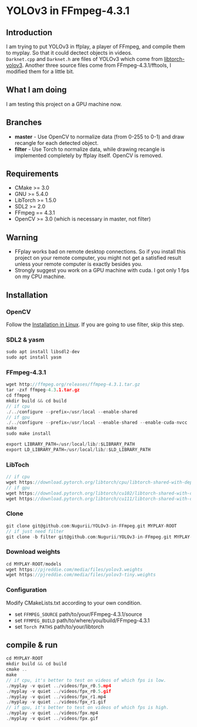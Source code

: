 # YOLOv3 in FFmpeg-4.3.1

## Introduction

I am trying to put YOLOv3 in ffplay, a player of FFmpeg, and compile them to myplay. So that it could dectect objects in videos.  
`Darknet.cpp` and `Darknet.h` are files of YOLOv3 which come from [libtorch-yolov3](https://github.com/walktree/libtorch-yolov3). Another three source files come from FFmpeg-4.3.1/fftools, I modified them for a little bit.

## What I am doing

I am testing this project on a GPU machine now.

## Branches

- **master** - Use OpenCV to normalize data (from 0-255 to 0-1) and draw recangle for each detected object.
- **filter** - Use Torch to normalize data, while drawing recangle is implemented completely by ffplay itself. OpenCV is removed.

## Requirements

- CMake >= 3.0
- GNU >= 5.4.0
- LibTorch >= 1.5.0
- SDL2 >= 2.0
- FFmpeg == 4.3.1
- OpenCV >= 3.0 (which is necessary in master, not filter)

## Warning

- FFplay works bad on remote desktop connections. So if you install this project on your remote computer, you might not get a satisfied result unless your remote computer is exactly besides you.
- Strongly suggest you work on a GPU machine with cuda. I got only 1 fps on my CPU machine.

## Installation

### OpenCV

Follow the [Installation in Linux](https://docs.opencv.org/3.4.13/d7/d9f/tutorial_linux_install.html). If you are going to use filter, skip this step.

### SDL2 & yasm

```c
sudo apt install libsdl2-dev
sudo apt install yasm
```

### FFmpeg-4.3.1

```c
wget http://ffmpeg.org/releases/ffmpeg-4.3.1.tar.gz
tar -zxf ffmpeg-4.3.1.tar.gz
cd ffmpeg
mkdir build && cd build
// if cpu
./../configure --prefix=/usr/local --enable-shared
// if gpu
./../configure --prefix=/usr/local --enable-shared --enable-cuda-nvcc
make
sudo make install

export LIBRARY_PATH=/usr/local/lib/:$LIBRARY_PATH
export LD_LIBRARY_PATH=/usr/local/lib/:$LD_LIBRARY_PATH
```

### LibToch

```c
// if cpu
wget https://download.pytorch.org/libtorch/cpu/libtorch-shared-with-deps-1.8.1%2Bcpu.zip
// if gpu
wget https://download.pytorch.org/libtorch/cu102/libtorch-shared-with-deps-1.8.1.zip
wget https://download.pytorch.org/libtorch/cu111/libtorch-shared-with-deps-1.8.1%2Bcu111.zip
```

### Clone

```c
git clone git@github.com:Nugurii/YOLOv3-in-FFmpeg.git MYPLAY-ROOT
// if just need filter
git clone -b filter git@github.com:Nugurii/YOLOv3-in-FFmpeg.git MYPLAY-ROOT
```

### Download weights

```c
cd MYPLAY-ROOT/models
wget https://pjreddie.com/media/files/yolov3.weights
wget https://pjreddie.com/media/files/yolov3-tiny.weights
```

### Configuration

Modify CMakeLists.txt according to your own condition.

- set `FFMPEG_SOURCE` path/to/your/FFmpeg-4.3.1/source
- set `FFMPEG_BUILD` path/to/where/you/build/FFmpeg-4.3.1
- set `Torch PATHS` path/to/your/libtorch

## compile & run

```c
cd MYPLAY-ROOT
mkdir build && cd build
cmake ..
make
// if cpu, it's better to test on videos of which fps is low.
./myplay -v quiet ../videos/fpx_r0.5.mp4
./myplay -v quiet ../videos/fpx_r0.5.gif
./myplay -v quiet ../videos/fpx_r1.mp4
./myplay -v quiet ../videos/fpx_r1.gif
// if gpu, it's better to test on videos of which fps is high.
./myplay -v quiet ../videos/fpx.mp4
./myplay -v quiet ../videos/fpx.gif
```
